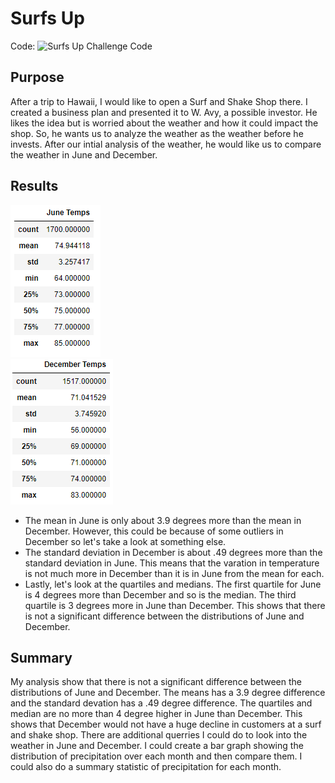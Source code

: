 # Surfs Up
Code: ![Surfs Up Challenge Code](SurfsUp_Challenge.ipynb)
## Purpose
After a trip to Hawaii, I would like to open a Surf and Shake Shop there. I created a business plan and presented it to W. Avy, a possible investor. He likes the idea but is worried about the weather and how it could impact the shop. So, he wants us to analyze the weather as the weather before he invests. After our intial analysis of the weather, he would like us to compare the weather in June and December. 
## Results
![June's Summary Statistics](Images/Summary_Statistics_June.PNG)\
![December's Summary Statistics](Images/Summary_Statistics_Dec.PNG)
- The mean in June is only about 3.9 degrees more than the mean in December. However, this could be because of some outliers in December so let's take a look at something else.
- The standard deviation in December is about .49 degrees more than the standard deviation in June. This means that the varation in temperature is not much more in December than it is in June from the mean for each.
- Lastly, let's look at the quartiles and medians. The first quartile for June is 4 degrees more than December and so is the median. The third quartile is 3 degrees more in June than December. This shows that there is not a significant difference between the distributions of June and December.
## Summary
My analysis show that there is not a significant difference between the distributions of June and December. The means has a 3.9 degree difference and the standard devation has a .49 degree difference. The quartiles and median are no more than 4 degree higher in June than December. This shows that December would not have a huge decline in customers at a surf and shake shop. There are additional querries I could do to look into the weather in June and December. I could create a bar graph showing the distribution of precipitation over each month and then compare them. I could also do a summary statistic of precipitation for each month.
